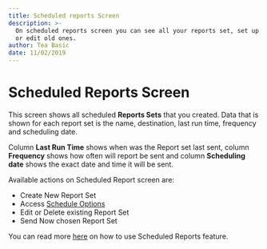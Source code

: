 ```yaml
---
title: Scheduled reports Screen
description: >-
  On scheduled reports screen you can see all your reports set, set up new ones
  or edit old ones.
author: Tea Basic
date: 11/02/2019
---
```


# Scheduled Reports Screen

This screen shows all scheduled **Reports Sets** that you created. Data that is shown for each report set is the name, destination, last run time, frequency and scheduling date.

Column **Last Run Time** shows when was the Report set last sent, column **Frequency** shows how often will report be sent and column **Scheduling date** shows the exact date and time it will be sent.

Available actions on Scheduled Report screen are:

* Create New Report Set
* Access [Schedule Options](settings-screen.md#schedule-options)
* Edit or Delete existing Report Set
* Send Now chosen Report Set

You can read more [here](../how-to/send-scheduled-reports.md#send-scheduled-reports) on how to use Scheduled Reports feature.

